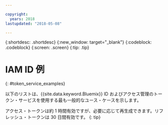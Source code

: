 ```yaml
---

copyright:
  years: 2018
lastupdated: "2018-05-08"

---
```



{:shortdesc: .shortdesc}
{:new_window: target="_blank"}
{:codeblock: .codeblock}
{:screen: .screen}
{:tip: .tip}

# IAM ID 例
{: #token_service_examples}

以下のリストは、{{site.data.keyword.Bluemix}} ID およびアクセス管理のトークン・サービスを使用する最も一般的なユース・ケースを示します。

アクセス・トークンは約 1 時間有効ですが、必要に応じて再生成できます。リフレッシュ・トークンは 30 日間有効です。
{: tip}

